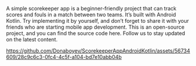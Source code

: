 A simple scorekeeper app is a beginner-friendly project that can track scores and fouls in a match between two teams. It’s built with Android Kotlin. Try implementing it by yourself, and don’t forget to share it with your friends who are starting mobile app development. This is an open-source project, and you can find the source code here. Follow us to stay updated on the latest content.

https://github.com/Donaboyev/ScorekeeperAppAndroidKotlin/assets/56734609/28c9c6c3-0fc4-4c5f-a104-bd7e10abb04b

